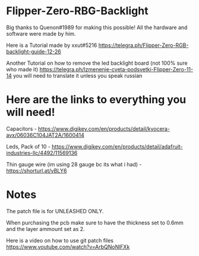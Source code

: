 # Flipper-Zero-RBG-Backlight

Big thanks to Quenon#1989 for making this possible! All the hardware and software were made by him.


Here is a Tutorial made by xxut#5216 https://telegra.ph/Flipper-Zero-RGB-backlight-guide-12-26

Another Tutorial on how to remove the led backlight board (not 100% sure who made it) https://telegra.ph/Izmenenie-cveta-podsvetki-Flipper-Zero-11-14 you will need to translate it unless you speak russian








# Here are the links to everything you will need!


Capacitors - https://www.digikey.com/en/products/detail/kyocera-avx/06036C104JAT2A/1600414


Leds, Pack of 10 - https://www.digikey.com/en/products/detail/adafruit-industries-llc/4492/11569136


Thin gauge wire (im using 28 gauge bc its what i had) - https://shorturl.at/vBLY6

# Notes
The patch file is for UNLEASHED ONLY.

When purchasing the pcb make sure to have the thickness set to 0.6mm and the layer ammount set as 2.

Here is a video on how to use git patch files https://www.youtube.com/watch?v=ArbQNoNlFXk
